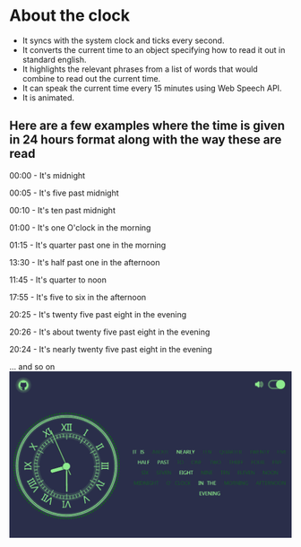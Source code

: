 # About the clock

- It syncs with the system clock and ticks every second.
- It converts the current time to an object specifying how to read it out in standard english.
- It highlights the relevant phrases from a list of words that would combine to read out the current time.
- It can speak the current time every 15 minutes using Web Speech API.
- It is animated.

## Here are a few examples where the time is given in 24 hours format along with the way these are read

00:00 - It's midnight

00:05 - It's five past midnight

00:10 - It's ten past midnight

01:00 - It's one O'clock in the morning

01:15 - It's quarter past one in the morning

13:30 - It's half past one in the afternoon

11:45 - It's quarter to noon

17:55 - It's five to six in the afternoon

20:25 - It's twenty five past eight in the evening

20:26 - It's about twenty five past eight in the evening

20:24 - It's nearly twenty five past eight in the evening

... and so on
![screenshot](/screenshot.gif)
